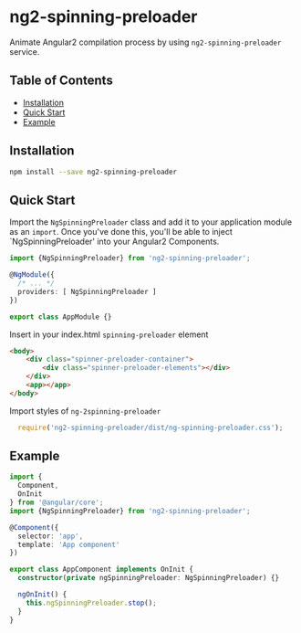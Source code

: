 # ng2-spinning-preloader

Animate Angular2 compilation process by using `ng2-spinning-preloader` service.

## Table of Contents

- [Installation](#installation)
- [Quick Start](#quick-start)
- [Example](#examples)

## Installation

```sh
npm install --save ng2-spinning-preloader
```

## Quick Start

Import the `NgSpinningPreloader` class and add it to your application module as an `import`. Once you've done this, you'll be able to inject `NgSpinningPreloader' into your Angular2 Components.

```typescript
import {NgSpinningPreloader} from 'ng2-spinning-preloader';

@NgModule({
  /* ... */
  providers: [ NgSpinningPreloader ]
})

export class AppModule {}
```
Insert in your index.html `spinning-preloader` element

```html
<body>
	<div class="spinner-preloader-container">
		<div class="spinner-preloader-elements"></div>
	</div>
	<app></app>
</body>
```

Import styles of `ng-2spinning-preloader` 
```typescript
  require('ng2-spinning-preloader/dist/ng-spinning-preloader.css');
```

## Example
```typescript
import {
  Component,
  OnInit
} from '@angular/core';
import {NgSpinningPreloader} from 'ng2-spinning-preloader';

@Component({
  selector: 'app',
  template: 'App component'
})

export class AppComponent implements OnInit {
  constructor(private ngSpinningPreloader: NgSpinningPreloader) {}

  ngOnInit() {
    this.ngSpinningPreloader.stop();
  }
}
```